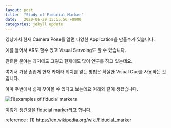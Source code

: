 ```yaml
---
layout: post
title:  "Study of Fiducial Marker"
date:   2020-06-29 15:55:56 +0900
categories: jekyll update
---
```


영상에서 현재 Camera Pose를 알면 다양한 Application을 만들수가 있습니다.

예를 들어서 AR도 할수 있고 Visual Servoing도 할 수 있습니다.

관련한 분야는 과거에도 그렇고 현재에도 많이 연구를 하고 있는데요.

여기서 가장 손쉽게 현재 카메라 위치를 얻는 방법은 확실한 Visual Cue를 사용하는 것입니다.

아마 주변에서 쉽게 찾아볼 수 있다고 보는데요 아래와 같이 생겼습니다.

![(1)examples of fiducial markers](https://karamkim88.github.io/asset/fiducial_marker.png)

이렇게 생긴것을 fiducial marker라고 합니다.


reference : (1) https://en.wikipedia.org/wiki/Fiducial_marker





